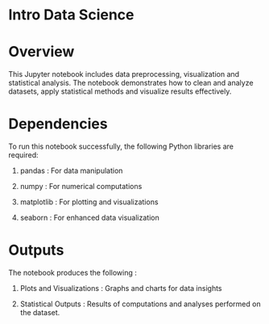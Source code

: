 # Intro Data Science

# Overview

This Jupyter notebook includes data preprocessing, visualization and statistical analysis. The notebook demonstrates how to clean and analyze datasets, apply statistical methods and visualize results effectively.

# Dependencies

To run this notebook successfully, the following Python libraries are required:

1. pandas : For data manipulation

2. numpy : For numerical computations

3. matplotlib : For plotting and visualizations

4. seaborn : For enhanced data visualization

# Outputs

The notebook produces the following :
 1. Plots and Visualizations : Graphs and charts for data insights

 2. Statistical Outputs : Results of computations and analyses performed on the dataset.
